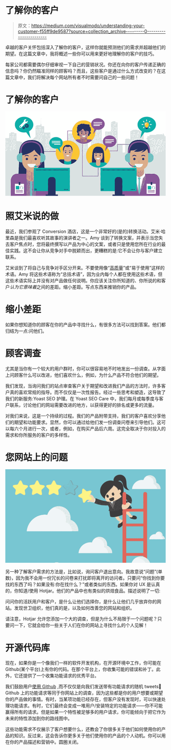 # 了解你的客户

> 原文：<https://medium.com/visualmodo/understanding-your-customer-f55ff9de9587?source=collection_archive---------0----------------------->

卓越的客户关怀包括深入了解你的客户，这样你就能预测他们的需求并超越他们的期望。在这篇文章中，我将概述一些你可以用来更好地理解你的客户的技巧。

每家公司都需要偶尔仔细审视一下自己的营销状况。你还在向你的客户传递正确的信息吗？你仍然瞄准同样的顾客吗？而且，这些客户是通过什么方式改变的？在这篇文章中，我们将解决每个网站所有者不时需要问自己的一些问题！

# 了解你的客户

![](img/8afecfa7d89600d52a17055846e8abcd.png)

# 照艾米说的做

最近，我们参观了 Conversion 酒店，这是一个非常好的(是的)转换活动。艾米·哈里森是我们最喜欢听其故事的演讲者之一。Amy 谈到了转换文案，并表示当您失去客户焦点时，您将最终撰写以产品为中心的文案，或者只是使用您所在行业的最佳实践。这不会让你从竞争对手中脱颖而出，更糟糕的是:它不会让你与客户建立联系。

艾米谈到了将自己与竞争对手区分开来。不要使用像“[高质量](https://visualmodo.com/)”或“易于使用”这样的术语。Amy 将这些术语称为“总括术语”，因为业内每个人都在使用这些术语，但这些术语实际上并没有对产品做任何说明。你应该关注你所知道的、你所说的和客户*认为它意味着*之间的差距。缩小差距。写点东西来推销你的产品。

# 缩小差距

如果你想知道你的顾客在你的产品中寻找什么，有很多方法可以找到答案。他们都归结为一点:问他们。

# 顾客调查

尤其是当你有一个较大的用户群时，你可以很容易地不时地发出一份调查。从字面上问顾客什么可以改进，他们喜欢什么，例如，为什么产品不符合他们的期望。

我们发现，当询问我们的站点审查客户关于期望和改进我们产品的方法时，许多客户真的喜欢常规的指导。而不仅仅是一次性报告。经过一些思考和塑造，这导致了我们的新服务:Yoast SEO 护理。在 Yoast SEO Care 中，我们每月或每季度与客户联系，讨论他们的网站需要改进的地方，以获得更好的排名或更多的流量。

对我们来说，这是一个持续的过程。我们的产品附带支持，我们的客户喜欢分享他们的期望和功能要求。显然，你可以通过给他们发一份调查问卷来引导他们。这可以每六个月进行一次，或者，例如，在购买产品后六周。这完全取决于你对投入的需求和你所服务的客户的多样性。

# 您网站上的问题

![](img/c1e8f75472e53b449c4a2bd0a73e0991.png)

另一种了解客户需求的方法是，比如说，询问客户退出意向。我故意说“问题”(单数)，因为我不会用一份冗长的问卷来打扰即将离开的访问者。只要问“你找到你要找的东西了吗？如果没有:你在找什么？”或者类似的东西。如果你对 UX 是认真的，你知道/使用 Hotjar。他们的产品中也有类似的烘焙食品。描述说明了一切:

问问你的活跃用户和客户，是什么让他们选择你，是什么让他们几乎放弃你的网站。发现世卫组织，他们真的是，以及如何改善您的网站和组织。

请注意，Hotjar 允许您添加一个大的调查，但是为什么不局限于一个问题呢？只要问一下，它就会给你一些关于人们在你的网站上寻找什么的个人见解！

# 开源代码库

现在，如果你是一个像我们一样的软件开发机构，在开源环境中工作，你可能在 Github(某个平台)上有你的代码。在那个平台上，你收集可能的错误和补丁。此外，它还提供了一个收集功能请求的优秀平台。

我们鼓励用户[使用 Github](https://github.com/Yoast/wordpress-seo/issues?q=is%3Aissue+is%3Aopen+%5BFeature+Request%5D+sort%3Acreated-desc) ,而不仅仅是向我们发送带有功能请求的随机 tweets🙂Github 上的功能请求等同于你网站上的调查，因为这些都是你的用户想要或期望你的产品做的事情。有时，当某项功能已经存在，但客户没有发现时，可以快速处理功能请求。有时，它们最终会变成一堆用户/安装特定的功能请求——你不可能赢得所有的请求。但是如果一个特性被足够多的用户请求，你可能倾向于把它作为未来的特性添加到你的路线图中。

这些功能需求不仅展示了客户想要什么，还教会了你很多关于他们如何使用你的产品的知识。反过来，这会告诉你更多关于他们使用你的产品的个人动机。你可以用在你的产品描述和营销中。圆圈关闭。
